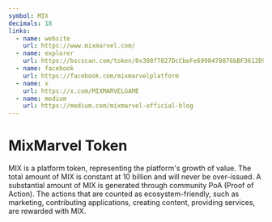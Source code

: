 ```yaml
---
symbol: MIX
decimals: 18
links:
  - name: website
    url: https://www.mixmarvel.com/
  - name: explorer
    url: https://bscscan.com/token/0x398f7827DcCbeFe6990478876bBF3612D93baF05
  - name: facebook
    url: https://facebook.com/mixmarvelplatform
  - name: x
    url: https://x.com/MIXMARVELGAME
  - name: medium
    url: https://medium.com/mixmarvel-official-blog
---
```


# MixMarvel Token

MIX is a platform token, representing the platform's growth of value. The total amount of MIX is constant at 10 billion and will never be over-issued. A substantial amount of MIX is generated through community PoA (Proof of Action). The actions that are counted as ecosystem-friendly, such as marketing, contributing applications, creating content, providing services, are rewarded with MIX.
